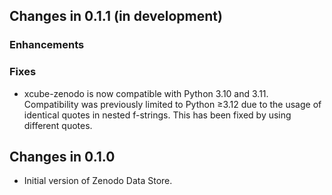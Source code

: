 ## Changes in 0.1.1 (in development)

### Enhancements


### Fixes

* xcube-zenodo is now compatible with Python 3.10 and 3.11. Compatibility was
  previously limited to Python ≥3.12 due to the usage of identical quotes in nested
  f-strings. This has been fixed by using different quotes.

## Changes in 0.1.0

* Initial version of Zenodo Data Store.